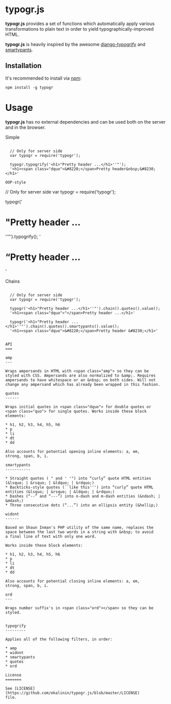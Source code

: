 typogr.js
=========

**typogr.js** provides a set of functions which automatically
apply various transformations to plain text in order to yield
typographically-improved HTML.

**typogr.js** is heavily inspired by the awesome [django-typogrify](https://github.com/chrisdrackett/django-typogrify)
and [smartypants](web.chad.org/projects/smartypants.py/).

Installation
------------

It's recommended to install via [npm](https://github.com/isaacs/npm/):

    npm install -g typogr


Usage
=====

**typogr.js** has no external dependencies and can be used both on
the server and in the browser.

Simple
~~~~~~

  // Only for server side
  var typogr = require('typogr');

  typogr.typogrify('<h1>"Pretty header ...</h1>''"');
  '<h1><span class="dquo">&#8220;</span>Pretty header&nbsp;&#8230;</h1>'

OOP-style
~~~~~~~~~

  // Only for server side
  var typogr = require('typogr');

  typogr('<h1>"Pretty header ...</h1>''"').typogrify();
  '<h1><span class="dquo">&#8220;</span>Pretty header&nbsp;&#8230;</h1>'

Chains
~~~~~~~

  // Only for server side
  var typogr = require('typogr');

  typogr('<h1>"Pretty header ...</h1>''"').chain().quotes().value();
  '<h1><span class="dquo">"</span>Pretty header ...</h1>'

  typogr('<h1>"Pretty header ...</h1>''"').chain().quotes().smartypants().value();
  '<h1><span class="dquo">&#8220;</span>Pretty header &#8230;</h1>'


API
===

amp
---

Wraps ampersands in HTML with <span class="amp"> so they can be
styled with CSS. Ampersands are also normalized to &amp;. Requires
ampersands to have whitespace or an &nbsp; on both sides. Will not
change any ampersand which has already been wrapped in this fashion.

quotes
------

Wraps initial quotes in <span class="dquo"> for double quotes or
<span class="quo"> for single quotes. Works inside these block
elements:

* h1, h2, h3, h4, h5, h6
* p
* li
* dt
* dd

Also accounts for potential opening inline elements: a, em,
strong, span, b, i.

smartypants
-----------

* Straight quotes ( " and ' '") into “curly” quote HTML entities (&lsquo; | &rsquo; | &ldquo; | &rdquo;)
* Backticks-style quotes (``like this''') into “curly” quote HTML entities (&lsquo; | &rsquo; | &ldquo; | &rdquo;)
* Dashes (“--” and “---”) into n-dash and m-dash entities (&ndash; | &mdash;)
* Three consecutive dots (“...”) into an ellipsis entity (&hellip;)

widont
------

Based on Shaun Inman's PHP utility of the same name, replaces the
space between the last two words in a string with &nbsp; to avoid
a final line of text with only one word.

Works inside these block elements:

* h1, h2, h3, h4, h5, h6
* p
* li
* dt
* dd

Also accounts for potential closing inline elements: a, em,
strong, span, b, i.

ord
---

Wraps number suffix's in <span class="ord"></span> so they can be styled.


typogrify
---------

Applies all of the following filters, in order:

* amp
* widont
* smartypants
* quotes
* ord

License
=======

See [LICENSE](https://github.com/ekalinin/typogr.js/blob/master/LICENSE)
file.
